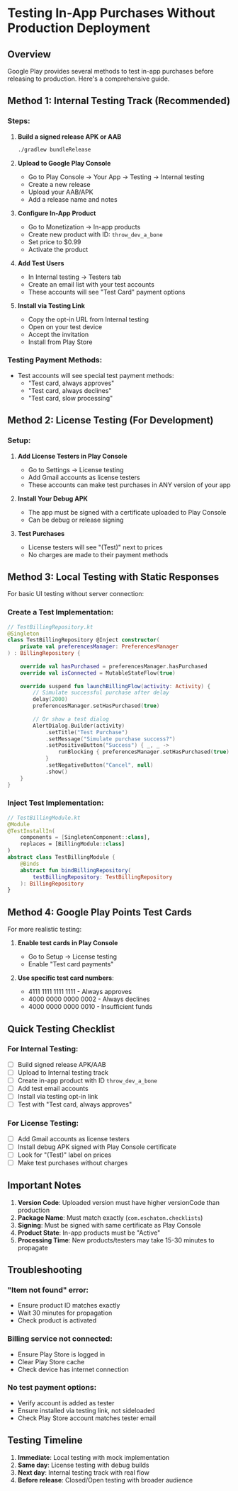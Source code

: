 # Testing In-App Purchases Without Production Deployment

## Overview
Google Play provides several methods to test in-app purchases before releasing to production. Here's a comprehensive guide.

## Method 1: Internal Testing Track (Recommended)

### Steps:
1. **Build a signed release APK or AAB**
   ```bash
   ./gradlew bundleRelease
   ```

2. **Upload to Google Play Console**
   - Go to Play Console → Your App → Testing → Internal testing
   - Create a new release
   - Upload your AAB/APK
   - Add a release name and notes

3. **Configure In-App Product**
   - Go to Monetization → In-app products
   - Create new product with ID: `throw_dev_a_bone`
   - Set price to $0.99
   - Activate the product

4. **Add Test Users**
   - In Internal testing → Testers tab
   - Create an email list with your test accounts
   - These accounts will see "Test Card" payment options

5. **Install via Testing Link**
   - Copy the opt-in URL from Internal testing
   - Open on your test device
   - Accept the invitation
   - Install from Play Store

### Testing Payment Methods:
- Test accounts will see special test payment methods:
  - "Test card, always approves"
  - "Test card, always declines"
  - "Test card, slow processing"

## Method 2: License Testing (For Development)

### Setup:
1. **Add License Testers in Play Console**
   - Go to Settings → License testing
   - Add Gmail accounts as license testers
   - These accounts can make test purchases in ANY version of your app

2. **Install Your Debug APK**
   - The app must be signed with a certificate uploaded to Play Console
   - Can be debug or release signing

3. **Test Purchases**
   - License testers will see "(Test)" next to prices
   - No charges are made to their payment methods

## Method 3: Local Testing with Static Responses

For basic UI testing without server connection:

### Create a Test Implementation:
```kotlin
// TestBillingRepository.kt
@Singleton
class TestBillingRepository @Inject constructor(
    private val preferencesManager: PreferencesManager
) : BillingRepository {
    
    override val hasPurchased = preferencesManager.hasPurchased
    override val isConnected = MutableStateFlow(true)
    
    override suspend fun launchBillingFlow(activity: Activity) {
        // Simulate successful purchase after delay
        delay(2000)
        preferencesManager.setHasPurchased(true)
        
        // Or show a test dialog
        AlertDialog.Builder(activity)
            .setTitle("Test Purchase")
            .setMessage("Simulate purchase success?")
            .setPositiveButton("Success") { _, _ ->
                runBlocking { preferencesManager.setHasPurchased(true) }
            }
            .setNegativeButton("Cancel", null)
            .show()
    }
}
```

### Inject Test Implementation:
```kotlin
// TestBillingModule.kt
@Module
@TestInstallIn(
    components = [SingletonComponent::class],
    replaces = [BillingModule::class]
)
abstract class TestBillingModule {
    @Binds
    abstract fun bindBillingRepository(
        testBillingRepository: TestBillingRepository
    ): BillingRepository
}
```

## Method 4: Google Play Points Test Cards

For more realistic testing:

1. **Enable test cards in Play Console**
   - Go to Setup → License testing
   - Enable "Test card payments"

2. **Use specific test card numbers**:
   - 4111 1111 1111 1111 - Always approves
   - 4000 0000 0000 0002 - Always declines
   - 4000 0000 0000 0010 - Insufficient funds

## Quick Testing Checklist

### For Internal Testing:
- [ ] Build signed release APK/AAB
- [ ] Upload to Internal testing track
- [ ] Create in-app product with ID `throw_dev_a_bone`
- [ ] Add test email accounts
- [ ] Install via testing opt-in link
- [ ] Test with "Test card, always approves"

### For License Testing:
- [ ] Add Gmail accounts as license testers
- [ ] Install debug APK signed with Play Console certificate
- [ ] Look for "(Test)" label on prices
- [ ] Make test purchases without charges

## Important Notes

1. **Version Code**: Uploaded version must have higher versionCode than production
2. **Package Name**: Must match exactly (`com.eschaton.checklists`)
3. **Signing**: Must be signed with same certificate as Play Console
4. **Product State**: In-app products must be "Active"
5. **Processing Time**: New products/testers may take 15-30 minutes to propagate

## Troubleshooting

### "Item not found" error:
- Ensure product ID matches exactly
- Wait 30 minutes for propagation
- Check product is activated

### Billing service not connected:
- Ensure Play Store is logged in
- Clear Play Store cache
- Check device has internet connection

### No test payment options:
- Verify account is added as tester
- Ensure installed via testing link, not sideloaded
- Check Play Store account matches tester email

## Testing Timeline

1. **Immediate**: Local testing with mock implementation
2. **Same day**: License testing with debug builds
3. **Next day**: Internal testing track with real flow
4. **Before release**: Closed/Open testing with broader audience